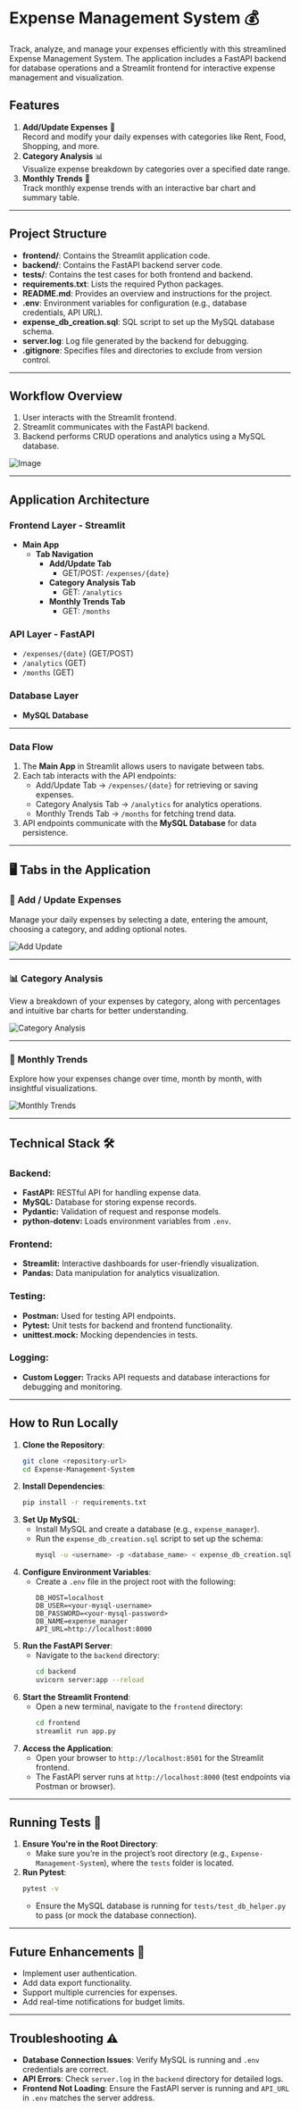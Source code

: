 # Expense Management System 💰  

Track, analyze, and manage your expenses efficiently with this streamlined Expense Management System. The application includes a FastAPI backend for database operations and a Streamlit frontend for interactive expense management and visualization.  

## Features   
1. **Add/Update Expenses** 📝  
   Record and modify your daily expenses with categories like Rent, Food, Shopping, and more.  
2. **Category Analysis** 📊  
   Visualize expense breakdown by categories over a specified date range.  
3. **Monthly Trends** 📅  
   Track monthly expense trends with an interactive bar chart and summary table.  

---

## Project Structure  
- **frontend/**: Contains the Streamlit application code.  
- **backend/**: Contains the FastAPI backend server code.  
- **tests/**: Contains the test cases for both frontend and backend.  
- **requirements.txt**: Lists the required Python packages.  
- **README.md**: Provides an overview and instructions for the project.  
- **.env**: Environment variables for configuration (e.g., database credentials, API URL).  
- **expense_db_creation.sql**: SQL script to set up the MySQL database schema.  
- **server.log**: Log file generated by the backend for debugging.  
- **.gitignore**: Specifies files and directories to exclude from version control.  

---

## Workflow Overview   
1. User interacts with the Streamlit frontend.  
2. Streamlit communicates with the FastAPI backend.  
3. Backend performs CRUD operations and analytics using a MySQL database.  

![Image](https://github.com/user-attachments/assets/dcced401-43b3-4bf1-88c1-59c9e4d569e5)

---

## Application Architecture  

### **Frontend Layer - Streamlit**  
- **Main App**  
  - **Tab Navigation**  
    - **Add/Update Tab**  
      - GET/POST: `/expenses/{date}`  
    - **Category Analysis Tab**  
      - GET: `/analytics`  
    - **Monthly Trends Tab**  
      - GET: `/months`  

### **API Layer - FastAPI**  
- `/expenses/{date}` (GET/POST)  
- `/analytics` (GET)  
- `/months` (GET)  

### **Database Layer**  
- **MySQL Database**  

---

### **Data Flow**  
1. The **Main App** in Streamlit allows users to navigate between tabs.  
2. Each tab interacts with the API endpoints:  
   - Add/Update Tab → `/expenses/{date}` for retrieving or saving expenses.  
   - Category Analysis Tab → `/analytics` for analytics operations.  
   - Monthly Trends Tab → `/months` for fetching trend data.  
3. API endpoints communicate with the **MySQL Database** for data persistence.  

---

## 🖥️ Tabs in the Application

### 📝 **Add / Update Expenses**
Manage your daily expenses by selecting a date, entering the amount, choosing a category, and adding optional notes.

![Add Update](https://github.com/user-attachments/assets/627e88ff-01ca-444f-9008-68dc555dbfe5)

---

### 📊 **Category Analysis**
View a breakdown of your expenses by category, along with percentages and intuitive bar charts for better understanding.

![Category Analysis](https://github.com/user-attachments/assets/922abf9c-b5f9-46cb-9bd1-cbafb2e8bc2e)

---

### 📅 **Monthly Trends**
Explore how your expenses change over time, month by month, with insightful visualizations.

![Monthly Trends](https://github.com/user-attachments/assets/226b47eb-235d-42f9-a863-357a426d3dd0)


---

## Technical Stack 🛠️  

### Backend:  
- **FastAPI:** RESTful API for handling expense data.  
- **MySQL:** Database for storing expense records.  
- **Pydantic:** Validation of request and response models.  
- **python-dotenv:** Loads environment variables from `.env`.  

### Frontend:  
- **Streamlit:** Interactive dashboards for user-friendly visualization.  
- **Pandas:** Data manipulation for analytics visualization.  

### Testing:  
- **Postman:** Used for testing API endpoints.  
- **Pytest:** Unit tests for backend and frontend functionality.  
- **unittest.mock:** Mocking dependencies in tests.  

### Logging:  
- **Custom Logger:** Tracks API requests and database interactions for debugging and monitoring.  

---

## How to Run Locally   
1. **Clone the Repository**:  
   ```bash
   git clone <repository-url>
   cd Expense-Management-System
   ```
2. **Install Dependencies**:  
   ```bash
   pip install -r requirements.txt
   ```
3. **Set Up MySQL**:  
   - Install MySQL and create a database (e.g., `expense_manager`).  
   - Run the `expense_db_creation.sql` script to set up the schema:  
     ```bash
     mysql -u <username> -p <database_name> < expense_db_creation.sql
     ```
4. **Configure Environment Variables**:  
   - Create a `.env` file in the project root with the following:  
     ```plaintext
     DB_HOST=localhost
     DB_USER=<your-mysql-username>
     DB_PASSWORD=<your-mysql-password>
     DB_NAME=expense_manager
     API_URL=http://localhost:8000
     ```
5. **Run the FastAPI Server**:  
   - Navigate to the `backend` directory:  
     ```bash
     cd backend
     uvicorn server:app --reload
     ```
6. **Start the Streamlit Frontend**:  
   - Open a new terminal, navigate to the `frontend` directory:  
     ```bash
     cd frontend
     streamlit run app.py
     ```
7. **Access the Application**:  
   - Open your browser to `http://localhost:8501` for the Streamlit frontend.  
   - The FastAPI server runs at `http://localhost:8000` (test endpoints via Postman or browser).  

---

## Running Tests 🧪 
1. **Ensure You're in the Root Directory**:  
   - Make sure you’re in the project’s root directory (e.g., `Expense-Management-System`), where the `tests` folder is located.  
2. **Run Pytest**:  
   ```bash
   pytest -v
   ```
   - Ensure the MySQL database is running for `tests/test_db_helper.py` to pass (or mock the database connection).  
---

## Future Enhancements 🌟  
- Implement user authentication.  
- Add data export functionality.  
- Support multiple currencies for expenses.  
- Add real-time notifications for budget limits.  

---

## Troubleshooting ⚠️  
- **Database Connection Issues**: Verify MySQL is running and `.env` credentials are correct.  
- **API Errors**: Check `server.log` in the `backend` directory for detailed logs.  
- **Frontend Not Loading**: Ensure the FastAPI server is running and `API_URL` in `.env` matches the server address.  





